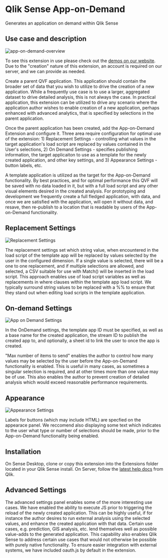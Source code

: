 # Qlik Sense App-on-Demand

Generates an application on demand within Qlik Sense

Use case and description
------------------------

![app-on-demand-overview](https://cloud.githubusercontent.com/assets/3495140/13952787/c9fb2e9e-f00e-11e5-977a-81081708d141.png)

To see this extension in use please check out the [demos on our website](http://www.bardess.com/library/demos/app-on-demand/).  Due to the "creation" nature of this extension, an account is required on our server, and we can provide as needed.

Create a parent QVF application.  This application should contain the broader set of data that you wish to utilize to drive the creation of a new application.  While a frequently use case is to use a larger, aggregated dataset to drive detailed analysis, this is not always the case.  In practical application, this extension can be utilized to drive any scenario where the application author wishes to enable creation of a new application, perhaps enhanced with advanced analytics, that is specified by selections in the parent application.

Once the parent application has been created, add the App-on-Demand Extension and configure it.  Three area require configuration for optimal use of the extension: 1) Replacement Settings - controlling what values in the target application's load script are replaced by values contained in the User's selections, 2) On Demand Settings - specifies publishing information, the target applicaiton to use as a template for the newly created application, and other key settings, and 3) Appearance Settings - button labels, etc.

A template application is utilized as the target for the App-on-Demand functionality.  By best practices, and for optimal performance this QVF will be saved with no data loaded in it, but with a full load script and any other visual elements desired in the created analysis.  For prototyping and development we frequently create a full fledged application, with data, and once we are satisfied with the application, will open it without data, and resave, then re-publish to a location that is readable by users of the App-on-Demand functionality.

Replacement Settings
--------------------
![Replacement Settings](https://cloud.githubusercontent.com/assets/3495140/13952275/e7e2f340-f00b-11e5-910c-57aa0e97c059.png "Replacement Settings")


The replacement settings set which string value, when encountered in the load script of the template app will be replaced by values selected by the user in the configured dimension.  If a single value is selected, there will be a one to one replacement, and if multiple selections are allowed, and selected, a CSV suitable for use with Match() will be inserted in the load script.  This approach enables use of load script variables as well as replacements in where clauses within the template app load script.
We typically surround string values to be replaced with a %% to ensure that they stand out when editing load scripts in the template application.

On-demand Settings
------------------
![App on Demand Settings](https://cloud.githubusercontent.com/assets/3495140/13952274/e7e0fb1c-f00b-11e5-9e96-fcd89ad0da67.png "App on Demand Settings")


In the OnDemand settings, the template app ID must be specified, as well as a base name for the created application, the stream ID to publish the created app to, and optionally, a sheet id to link the user to once the app is created.

"Max number of items to send" enables the author to control how many values may be selected by the user before the App-on-Demand functionality is enabled.  This is useful in many cases, as sometimes a singular selection is required, and at other times more than one value may be of use.  This also enables the author to prevent creation of detailed analysis which would exceed reasonable performance requirements.

Appearance
----------
![Appearance Settings](https://cloud.githubusercontent.com/assets/3495140/13952276/e7e51a58-f00b-11e5-90d7-bd1d24525c37.png "Appearance Settings")


Labels for buttons (which may include HTML) are specfied on the appearace panel.  We reccomend also displaying some text which indicates to the user what type or number of selections should be made, prior to the App-on-Demand functionality being enabled.


Installation
------------
On Sense Desktop, clone or copy this extension into the Extensions folder located in your Qlik Sense install. On Server, follow the [latest help docs](http://help.qlik.com/en-US/sense/2.2/Subsystems/ManagementConsole/Content/import-extensions.htm) from Qlik.

Advanced Settings
-----------------
The advanced settings panel enables some of the more interesting use cases.  We have enabled the ability to execute JS prior to triggering the reload of the newly created application.  This can be highly useful, if for instance the author desires to run external analysis using the selected values, and enhance the created application with that data.  Certain use cases, e.g. prediction, GIS analysis, etc. lend themselves well as possible value-adds to the generated application.  This capability also enables Qlik Sense to address certain use cases that would not otherwise be possible with purely native functionality.  To ensure easier integration with external systems, we have included oauth.js by default in the extension.

